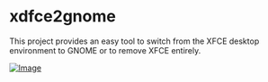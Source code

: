 # xdfce2gnome
This project provides an easy tool to switch from the XFCE desktop environment to GNOME or to remove XFCE entirely.

[![Image](https://i.hizliresim.com/9qabv21.png)](https://hizliresim.com/9qabv21)
